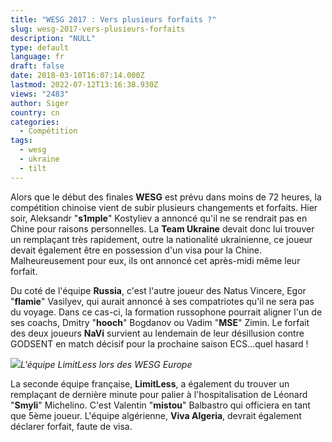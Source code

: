 ```yaml
---
title: "WESG 2017 : Vers plusieurs forfaits ?"
slug: wesg-2017-vers-plusieurs-forfaits
description: "NULL"
type: default
language: fr
draft: false
date: 2018-03-10T16:07:14.000Z
lastmod: 2022-07-12T13:16:38.930Z
views: "2483"
author: Siger
country: cn
categories:
  - Compétition
tags:
  - wesg
  - ukraine
  - tilt
---
```

Alors que le début des finales **WESG** est prévu dans moins de 72 heures, la compétition chinoise vient de subir plusieurs changements et forfaits. Hier soir, Aleksandr "**s1mple**" Kostyliev a annoncé qu'il ne se rendrait pas en Chine pour raisons personnelles. La **Team Ukraine** devait donc lui trouver un remplaçant très rapidement, outre la nationalité ukrainienne, ce joueur devait également être en possession d'un visa pour la Chine. Malheureusement pour eux, ils ont annoncé cet après-midi même leur forfait. 

Du coté de l'équipe **Russia**, c'est l'autre joueur des Natus Vincere, Egor "**flamie**" Vasilyev, qui aurait annoncé à ses compatriotes qu'il ne sera pas du voyage. Dans ce cas-ci, la formation russophone pourrait aligner l'un de ses coachs, Dmitry "**hooch**" Bogdanov ou Vadim "**MSE**" Zimin. Le forfait des deux joueurs **NaVi** survient au lendemain de leur désillusion contre GODSENT en match décisif pour la prochaine saison ECS...quel hasard !

![](//picture/5a1f6a8eeaec4/pic.jpg)_L'équipe LimitLess lors des WESG Europe_

La seconde équipe française, **LimitLess**, a également du trouver un remplaçant de dernière minute pour palier à l'hospitalisation de Léonard "**Smyli**" Michelino. C'est Valentin "**mistou**" Balbastro qui officiera en tant que 5ème joueur. L'équipe algérienne, **Viva Algeria**, devrait également déclarer forfait, faute de visa.
